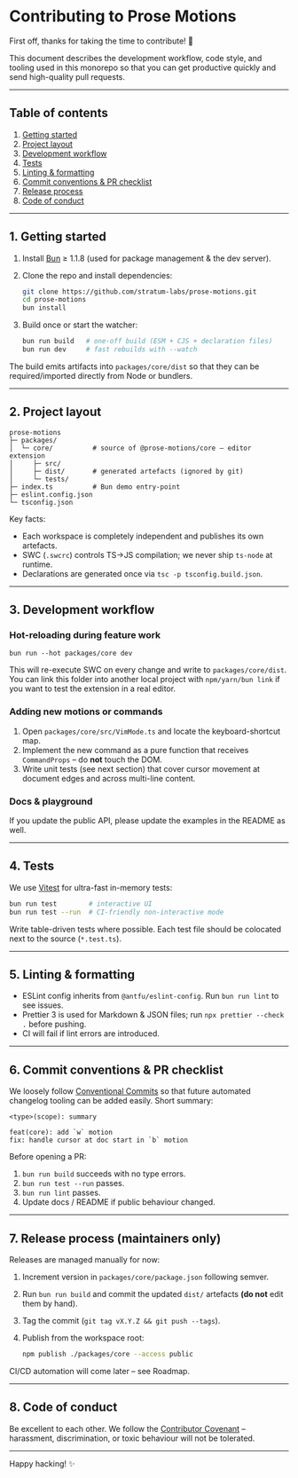 # Contributing to Prose Motions

First off, thanks for taking the time to contribute! 🎉

This document describes the development workflow, code style, and tooling used in this monorepo so that you can get productive quickly and send high-quality pull requests.

---

## Table of contents

1. [Getting started](#1-getting-started)
2. [Project layout](#2-project-layout)
3. [Development workflow](#3-development-workflow)
4. [Tests](#4-tests)
5. [Linting & formatting](#5-linting--formatting)
6. [Commit conventions & PR checklist](#6-commit-conventions--pr-checklist)
7. [Release process](#7-release-process)
8. [Code of conduct](#8-code-of-conduct)

---

## 1. Getting started

1. Install [Bun](https://bun.sh/) ≥ 1.1.8 (used for package management & the dev server).
2. Clone the repo and install dependencies:

   ```bash
   git clone https://github.com/stratum-labs/prose-motions.git
   cd prose-motions
   bun install
   ```
3. Build once or start the watcher:

   ```bash
   bun run build   # one-off build (ESM + CJS + declaration files)
   bun run dev     # fast rebuilds with --watch
   ```

The build emits artifacts into `packages/core/dist` so that they can be required/imported directly from Node or bundlers.

---

## 2. Project layout

```
prose-motions
├─ packages/
│  └─ core/          # source of @prose-motions/core – editor extension
│     ├─ src/
│     ├─ dist/       # generated artefacts (ignored by git)
│     └─ tests/
├─ index.ts          # Bun demo entry-point
├─ eslint.config.json
└─ tsconfig.json
```

Key facts:
 - Each workspace is completely independent and publishes its own artefacts.
 - SWC (`.swcrc`) controls TS→JS compilation; we never ship `ts-node` at runtime.
 - Declarations are generated once via `tsc -p tsconfig.build.json`.

---

## 3. Development workflow

### Hot-reloading during feature work

```
bun run --hot packages/core dev
```

This will re-execute SWC on every change and write to `packages/core/dist`.  You can link this folder into another local project with `npm/yarn/bun link` if you want to test the extension in a real editor.

### Adding new motions or commands

1. Open `packages/core/src/VimMode.ts` and locate the keyboard-shortcut map.
2. Implement the new command as a pure function that receives `CommandProps` – do **not** touch the DOM.
3. Write unit tests (see next section) that cover cursor movement at document edges and across multi-line content.

### Docs & playground

If you update the public API, please update the examples in the README as well.

---

## 4. Tests

We use [Vitest](https://vitest.dev/) for ultra-fast in-memory tests:

```bash
bun run test        # interactive UI
bun run test --run  # CI-friendly non-interactive mode
```

Write table-driven tests where possible. Each test file should be colocated next to the source (`*.test.ts`).

---

## 5. Linting & formatting

 - ESLint config inherits from `@antfu/eslint-config`. Run `bun run lint` to see issues.
 - Prettier 3 is used for Markdown & JSON files; run `npx prettier --check .` before pushing.
 - CI will fail if lint errors are introduced.

---

## 6. Commit conventions & PR checklist

We loosely follow [Conventional Commits](https://www.conventionalcommits.org/) so that future automated changelog tooling can be added easily. Short summary:

```
<type>(scope): summary

feat(core): add `w` motion
fix: handle cursor at doc start in `b` motion
```

Before opening a PR:

1. `bun run build` succeeds with no type errors.
2. `bun run test --run` passes.
3. `bun run lint` passes.
4. Update docs / README if public behaviour changed.

---

## 7. Release process (maintainers only)

Releases are managed manually for now:

1. Increment version in `packages/core/package.json` following semver.
2. Run `bun run build` and commit the updated `dist/` artefacts **(do not** edit them by hand).
3. Tag the commit (`git tag vX.Y.Z && git push --tags`).
4. Publish from the workspace root:

   ```bash
   npm publish ./packages/core --access public
   ```

CI/CD automation will come later – see Roadmap.

---

## 8. Code of conduct

Be excellent to each other. We follow the [Contributor Covenant](https://www.contributor-covenant.org/version/2/1/code_of_conduct/) – harassment, discrimination, or toxic behaviour will not be tolerated.

---

Happy hacking! ✨
